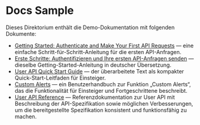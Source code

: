# Docs Sample

Dieses Direktorium enthält die Demo-Dokumentation mit folgenden Dokumente:

* [Getting Started: Authenticate and Make Your First API Requests](guides/getting-started.md) — eine einfache Schritt-für-Schritt-Anleitung für die ersten API-Anfragen.
* [Erste Schritte: Authentifizieren und Ihre ersten API-Anfragen senden](guides/getting-started.de.md) — dieselbe Getting-Started-Anleitung in deutscher Übersetzung.
* [User API Quick Start Guide](guides/quickstart.md) — der überarbeitete Text als kompakter Quick-Start-Leitfaden für Einsteiger.
* [Custom Alerts](guides/custom-alerts.md) — ein Benutzerhandbuch zur Funktion „Custom Alerts“, das die Funktionalität für Einsteiger und Fortgeschrittene beschreibt.
* [User API Reference](reference/users.md) — Referenzdokumentation zur User API mit Beschreibung der API-Spezifikation sowie möglichen Verbesserungen, um die bereitgestellte Spezifikation konsistent und funktionsfähig zu machen.

